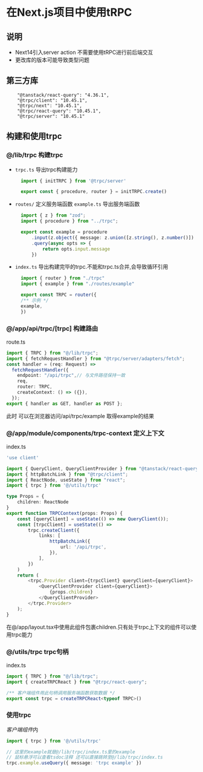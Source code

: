 # 在Next.js项目中使用tRPC
## 说明
* Next14引入server action 不需要使用tRPC进行前后端交互
* 更改库的版本可能导致类型问题
## 第三方库
```
    "@tanstack/react-query": "4.36.1",
    "@trpc/client": "10.45.1",
    "@trpc/next": "10.45.1",
    "@trpc/react-query": "10.45.1",
    "@trpc/server": "10.45.1"
```
## 构建和使用trpc
### @/lib/trpc 构建trpc
* `trpc.ts` 导出trpc构建能力
  ```ts
    import { initTRPC } from '@trpc/server'

    export const { procedure, router } = initTRPC.create()
  ```
* `routes/` 定义服务端函数
  `example.ts` 导出服务端函数
  ```ts
    import { z } from "zod";
    import { procedure } from "../trpc";

    export const example = procedure
        .input(z.object({ message: z.union([z.string(), z.number()]) }))
        .query(async opts => {
            return opts.input.message
        })
  ```
* `index.ts` 导出构建完毕的trpc.不能和trpc.ts合并,会导致循环引用
  ```ts
    import { router } from "./trpc"
    import { example } from "./routes/example"

    export const TRPC = router({
    /** 示例 */
    example,
    })
  ```
### @/app/api/trpc/[trpc] 构建路由
route.ts
```ts
import { TRPC } from "@/lib/trpc";
import { fetchRequestHandler } from "@trpc/server/adapters/fetch";
const handler = (req: Request) =>
  fetchRequestHandler({
    endpoint: "/api/trpc",// 与文件路径保持一致
    req,
    router: TRPC,
    createContext: () => ({}),
  });
export { handler as GET, handler as POST };
```
此时 可以在浏览器访问/api/trpc/example 取得example的结果
### @/app/module/components/trpc-context 定义上下文
index.ts
```ts
'use client'

import { QueryClient, QueryClientProvider } from "@tanstack/react-query";
import { httpBatchLink } from "@trpc/client";
import { ReactNode, useState } from "react";
import { trpc } from '@/utils/trpc'

type Props = {
    children: ReactNode
}
export function TRPCContext(props: Props) {
    const [queryClient] = useState(() => new QueryClient());
    const [trpcClient] = useState(() =>
        trpc.createClient({
            links: [
                httpBatchLink({
                    url: '/api/trpc',
                }),
            ],
        })
    )
    return (
        <trpc.Provider client={trpcClient} queryClient={queryClient}>
            <QueryClientProvider client={queryClient}>
                {props.children}
            </QueryClientProvider>
        </trpc.Provider>
    );
}
```
在@/app/layout.tsx中使用此组件包裹children.只有处于trpc上下文的组件可以使用trpc能力
### @/utils/trpc trpc句柄
index.ts
```ts
import { TRPC } from "@/lib/trpc";
import { createTRPCReact } from "@trpc/react-query";

/** 客户端组件用此句柄调用服务端函数获取数据 */
export const trpc = createTRPCReact<typeof TRPC>()
```
### 使用trpc
*客户端组件*内
```ts
import { trpc } from '@/utils/trpc'

// 这里的example就是@/lib/trpc/index.ts里的example
// 鼠标悬浮可以查看tsdoc注释 还可以直接跳转至@/lib/trpc/index.ts
trpc.example.useQuery({ message: 'trpc example' })
```